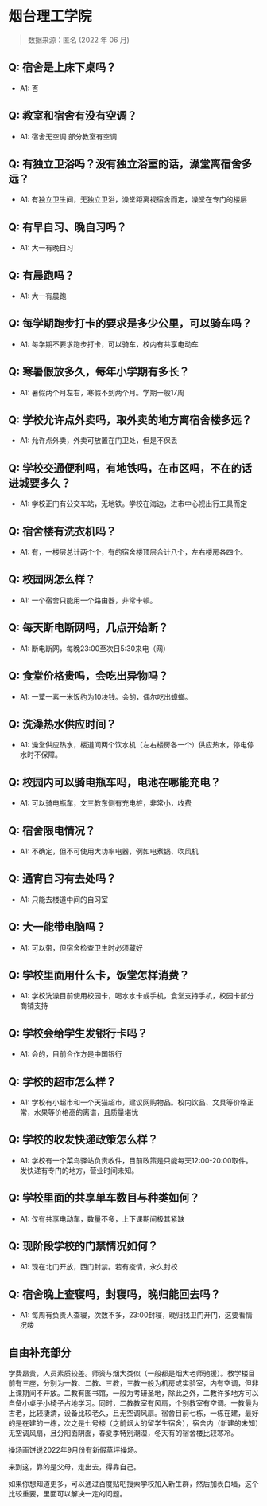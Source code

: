 # 烟台理工学院

> 数据来源：匿名 (2022 年 06 月)

## Q: 宿舍是上床下桌吗？

- A1: 否

## Q: 教室和宿舍有没有空调？

- A1: 宿舍无空调 部分教室有空调

## Q: 有独立卫浴吗？没有独立浴室的话，澡堂离宿舍多远？

- A1: 有独立卫生间，无独立卫浴，澡堂距离视宿舍而定，澡堂在专门的楼层

## Q: 有早自习、晚自习吗？

- A1: 大一有晚自习

## Q: 有晨跑吗？

- A1: 大一有晨跑

## Q: 每学期跑步打卡的要求是多少公里，可以骑车吗？

- A1: 每学期不要求跑步打卡，可以骑车，校内有共享电动车

## Q: 寒暑假放多久，每年小学期有多长？

- A1: 暑假两个月左右，寒假不到两个月。学期一般17周

## Q: 学校允许点外卖吗，取外卖的地方离宿舍楼多远？

- A1: 允许点外卖，外卖可放置在门卫处，但是不保丢

## Q: 学校交通便利吗，有地铁吗，在市区吗，不在的话进城要多久？

- A1: 学校正门有公交车站，无地铁。学校在海边，进市中心视出行工具而定

## Q: 宿舍楼有洗衣机吗？

- A1: 有，一楼层总计两个个，有的宿舍楼顶层合计八个，左右楼房各四个。

## Q: 校园网怎么样？

- A1: 一个宿舍只能用一个路由器，非常卡顿。

## Q: 每天断电断网吗，几点开始断？

- A1: 断电断网，每晚23:00至次日5:30来电（网）

## Q: 食堂价格贵吗，会吃出异物吗？

- A1: 一荤一素一米饭约为10块钱。会的，偶尔吃出蟑螂。

## Q: 洗澡热水供应时间？

- A1: 澡堂供应热水，楼道间两个饮水机（左右楼房各一个）供应热水，停电停水时不保障。

## Q: 校园内可以骑电瓶车吗，电池在哪能充电？

- A1: 可以骑电瓶车，文三教东侧有充电桩，非常小，收费

## Q: 宿舍限电情况？

- A1: 不确定，但不可使用大功率电器，例如电煮锅、吹风机

## Q: 通宵自习有去处吗？

- A1: 只能去楼道中间的自习室

## Q: 大一能带电脑吗？

- A1: 可以带，但宿舍检查卫生时必须藏好

## Q: 学校里面用什么卡，饭堂怎样消费？

- A1: 学校洗澡目前使用校园卡，喝水水卡或手机，食堂支持手机，校园卡部分商铺支持

## Q: 学校会给学生发银行卡吗？

- A1: 会的，目前合作方是中国银行

## Q: 学校的超市怎么样？

- A1: 学校有小超市和一个天猫超市，建议网购物品。校内饮品、文具等价格正常，水果等价格高的离谱，且质量堪忧

## Q: 学校的收发快递政策怎么样？

- A1: 学校有一个菜鸟驿站负责收件，目前政策是只能每天12:00-20:00取件。发快递有专门的地方，营业时间未知。

## Q: 学校里面的共享单车数目与种类如何？

- A1: 仅有共享电动车，数量不多，上下课期间极其紧缺

## Q: 现阶段学校的门禁情况如何？

- A1: 现在北门开放，西门封禁。若有疫情，永久封校

## Q: 宿舍晚上查寝吗，封寝吗，晚归能回去吗？

- A1: 每周有负责人查寝，次数不多，23:00封寝，晚归找卫门开门，这要看情况喽

## 自由补充部分

学费昂贵，人员素质较差。师资与烟大类似（一般都是烟大老师驰援）。教学楼目前有三座，分别为一教、二教、三教，三教一般为机房或实验室，内有空调，但非上课期间不开放。二教有图书馆，一般为考研圣地，除此之外，二教许多地方可以自备小桌子小椅子占地学习。同时，二教教室有风扇，个别教室有空调。一教最为古老，比较凄清，设备比较老久，且无空调风扇。宿舍目前七栋，一栋在建，最好的是在建的一栋，次之是七号楼（之前烟大的留学生宿舍），宿舍内（新建的未知）无空调风扇，且分阳面阴面，春夏季特别潮湿，冬天有的宿舍楼比较寒冷。

操场画饼说2022年9月份有新假草坪操场。

来到这，靠的是父母，走出去，得靠自己。

如果你想知道更多，可以通过百度贴吧搜索学校加入新生群，然后加表白墙，这个比较重要，里面可以解决一定的问题。